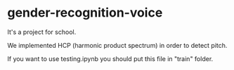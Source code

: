 # gender-recognition-voice
It's a project for school.

We implemented HCP (harmonic product spectrum) in order to detect pitch.

If you want to use testing.ipynb you should put this file in "train" folder.
